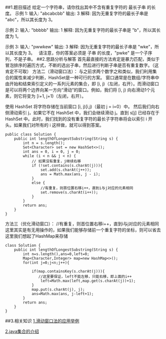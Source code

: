 ##1.题目描述
给定一个字符串，请你找出其中不含有重复字符的 最长子串 的长度。
示例 1:
输入: "abcabcbb"
输出: 3 
解释: 因为无重复字符的最长子串是 "abc"，所以其长度为 3。

示例 2:
输入: "bbbbb"
输出: 1
解释: 因为无重复字符的最长子串是 "b"，所以其长度为 1。

示例 3:
输入: "pwwkew"
输出: 3
解释: 因为无重复字符的最长子串是 "wke"，所以其长度为 3。
     请注意，你的答案必须是 子串 的长度，"pwke" 是一个子序列，不是子串。
##2.思路分析与解答
首先最直接的方法肯定是暴力匹配，类似于冒泡排序的遍历方式，不断的选出子串，然后进行判断子串是否有重复数字。（这肯定不可取）
方法二（滑动窗口法）：
与之前求两个数字之和类似，我们利用集合的属性来减少判断，HashSet是一种可行的方案。
窗口通常是在数组/字符串中由开始和结束索引定义的一系列元素的集合，即 [i, j)（左闭，右开）。而滑动窗口是可以将两个边界向某一方向“滑动”的窗口。例如，我们将 [i, j) 向右滑动1个元素，则它将变为 [i+1, j+1)（左闭，右开）。

使用 HashSet 将字符存储在当前窗口 [i, j)[i,j)（最初 j = i=0）中。 然后我们向右侧滑动索引 j，如果它不在 HashSet 中，我们会继续滑动 j。直到 s[j] 已经存在于 HashSet 中。此时，我们找到的没有重复字符的最长子字符串将会以索引 i 开头。如果我们对所有的 i 这样做，就可以得到答案。
```
public class Solution {
    public int lengthOfLongestSubstring(String s) {
        int n = s.length();
        Set<Character> set = new HashSet<>();
        int ans = 0, i = 0, j = 0;
        while (i < n && j < n) {
            // 如果没有重复，j继续右移
            if (!set.contains(s.charAt(j))){
                set.add(s.charAt(j++));
                ans = Math.max(ans, j - i);
            }
            else {
                //有重复，则首位置右移i++，直到i与j对应的元素相同
                set.remove(s.charAt(i++));
            }
        }
        return ans;
    }
}
```
方法三（优化滑动窗口）：
//有重复，则首位置右移i++，直到i与j对应的元素相同
这里其实是有无用操作的，如果我们能够存储前一个重复字符的坐标，则可以省去
这里我们想起了HashMap来存储
```
class Solution {
    public int lengthOfLongestSubstring(String s) {
        int n=s.length(),ans=0,left=0;
		Map<Character,Integer> map=new HashMap<>();
		for(int j=0;j<n;j++){
			
			if(map.containsKey(s.charAt(j))){
               //这里要保证，left不能左移，只能右移，即上面的i++
				left=Math.max(left,map.get(s.charAt(j))+1);
			}
			map.put(s.charAt(j), j);
			ans=Math.max(ans, j-left+1);
		}	
		return ans;
    }
}
```
##3.相关知识
[1.滑动窗口法的应用举例](http://www.imooc.com/article/280286)

[2.java集合的介绍](https://blog.csdn.net/zhangqunshuai/article/details/80660974)
